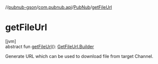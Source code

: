 //[pubnub-gson](../../../index.md)/[com.pubnub.api](../index.md)/[PubNub](index.md)/[getFileUrl](get-file-url.md)

# getFileUrl

[jvm]\
abstract fun [getFileUrl](get-file-url.md)(): [GetFileUrl.Builder](../../com.pubnub.api.endpoints.files/-get-file-url/-builder/index.md)

Generate URL which can be used to download file from target Channel.
